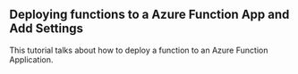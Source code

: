 ## Deploying functions to a Azure Function App and Add Settings

This tutorial talks about how to deploy a function to an Azure Function Application.